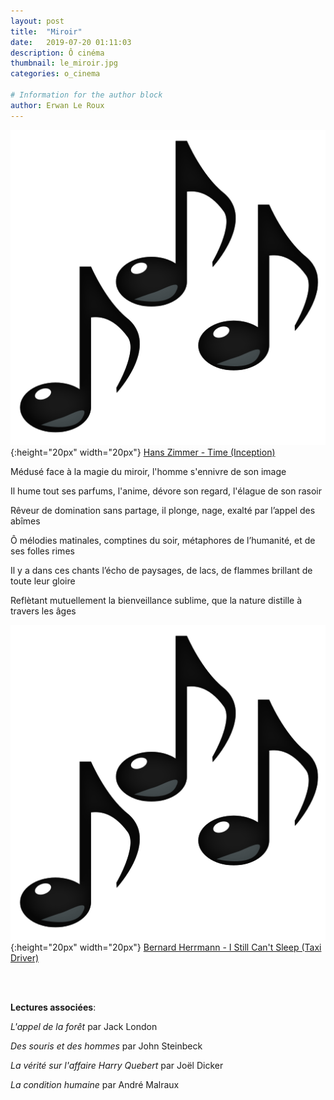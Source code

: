 ```yaml
---
layout: post
title:  "Miroir"
date:   2019-07-20 01:11:03
description: Ô cinéma
thumbnail: le_miroir.jpg
categories: o_cinema

# Information for the author block
author: Erwan Le Roux
---
```





![](/assets/img/notes.png){:height="20px" width="20px"} [Hans Zimmer - Time (Inception)][link1] 



Médusé face à la magie du miroir, l'homme s'ennivre de son image

Il hume tout ses parfums, l'anime, dévore son regard, l'élague de son rasoir

Rêveur de domination sans partage, il plonge, nage, exalté par l’appel des abîmes

Ô mélodies matinales, comptines du soir, métaphores de l’humanité, et de ses folles rimes 

Il y a dans ces chants l’écho de paysages, de lacs, de flammes brillant de toute leur gloire 

Reflètant mutuellement la bienveillance sublime, que la nature distille à travers les âges 

![](/assets/img/notes.png){:height="20px" width="20px"} [Bernard Herrmann - I Still Can't Sleep (Taxi Driver)][link2] 

[link1]: https://www.youtube.com/watch?v=RxabLA7UQ9k
[link2]: https://www.youtube.com/watch?v=cmDgfzpKw5w

<br/>
<br/>

**Lectures associées**: 

_L'appel de la forêt_ par Jack London 

_Des souris et des hommes_ par John Steinbeck

_La vérité sur l'affaire Harry Quebert_ par Joël Dicker

_La condition humaine_ par André Malraux

